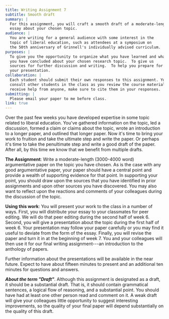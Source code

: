 ```yaml
---
title: Writing Assignment 7
subtitle: Smooth draft
summary: |
  For this assignment, you will craft a smooth draft of a moderate-length
  essay about your chosen topic.
audience: |
  You are writing for a general audience with some interest in the
  topic of liberal education, such as attendees at a symposium on
  the 50th anniversary of Grinnell's individually advised curriculum.
purposes: |
  To give you the opportunity to organize what you have learned and what
  you have concluded about your chosen research topic.  To give us 
  sources for further discussion and writing.  To help you prepare for
  your presentation.
collaboration: |
  Each student should submit their own responses to this assignment. You may
  consult other students in the class as you review the course materials. If you
  receive help from anyone, make sure to cite them in your responses. 
submitting: |
  Please email your paper to me before class.
link: true
---
```

Over the past few weeks you have developed expertise in some topic related
to liberal education.  You've gathered information on the topic, led a
discussion, formed a claim or claims about the topic, wrote an introduction
to a longer paper, and outlined that longer paper.  Now it's time to bring
your work to fruition and take the ultimate step and write the
paper.  Or perhaps it's time to take the penultimate step and write
a good draft of the paper.  After all, by this time we know that
we benefit from multiple drafts.

**The Assignment**: Write a moderate-length (3000-4000 word)
argumentative paper on the topic you have chosen. As is the case
with any good argumentative paper, your paper should have a central
point and provide a wealth of supporting evidence for that point.
In supporting your point, you should draw upon the sources that you
have identified in prior assignments and upon other sources you
have discovered. You may also want to reflect upon the reactions
and comments of your colleagues during the discussion of the topic.

**Using this work**: You will present your work to the class in a
number of ways. First, you will distribute your essay to your classmates
for peer editing.  We will do that peer editing during the second
half of week 6.  Second, you will give a presentation about the topic
during the first half of week 6.  Your presentation may follow your
paper carefully or you may find it useful to deviate from the form
of the essay.  Finally, you will revise the paper and turn it in at
the beginning of week 7.  You and your colleagues will then use it for
our final writing assignment---an introduction to the anthology of
papers.

Further information about the presentations will be available in the
near future.  Expect to have about fifteen minutes to present and
an additional ten minutes for questions and answers.

**_About the term "Draft"_**.  Although this assignment is designated
as a draft, it should be a substantial draft. That is, it should
contain grammatical sentences, a logical flow of reasoning, and a
substantial point. You should have had at least one other person
read and comment on it.  A weak draft will give your colleagues
little opportunity to suggest interesting improvements, so the
quality of your final paper will depend substantially on the quality
of this draft. 

